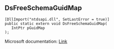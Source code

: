 ## DsFreeSchemaGuidMap

```
[DllImport("ntdsapi.dll", SetLastError = true)]
public static extern void DsFreeSchemaGuidMap(
   IntPtr pGuidMap
);
```

Microsoft documentation: [Link](https://learn.microsoft.com/en-us/windows/win32/api/ntdsapi/nf-ntdsapi-dsfreeschemaguidmapa)
